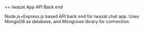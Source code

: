 == Iwazat App API Back end

Node.js+Express.js based API back end for Iwazat chat app. Uses MongoDB as database, and Mongoose library for connection.